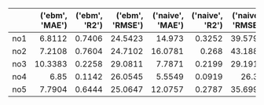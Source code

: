 |     |   ('ebm', 'MAE') |   ('ebm', 'R2') |   ('ebm', 'RMSE') |   ('naive', 'MAE') |   ('naive', 'R2') |   ('naive', 'RMSE') |   ('stacked', 'MAE') |   ('stacked', 'R2') |   ('stacked', 'RMSE') |   ('xgboost', 'MAE') |   ('xgboost', 'R2') |   ('xgboost', 'RMSE') |
|:----|-----------------:|----------------:|------------------:|-------------------:|------------------:|--------------------:|---------------------:|--------------------:|----------------------:|---------------------:|--------------------:|----------------------:|
| no1 |           6.8112 |          0.7406 |           24.5423 |            14.973  |            0.3252 |             39.5797 |               6.7777 |              0.7404 |               24.5479 |               8.9379 |              0.7051 |               26.1651 |
| no2 |           7.2108 |          0.7604 |           24.7102 |            16.0781 |            0.268  |             43.1884 |               4.7676 |              0.7703 |               24.195  |               4.8785 |              0.7703 |               24.1924 |
| no3 |          10.3383 |          0.2258 |           29.0811 |             7.7871 |            0.2199 |             29.1914 |               4.8807 |              0.395  |               25.7086 |               4.9566 |              0.3656 |               26.3261 |
| no4 |           6.85   |          0.1142 |           26.0545 |             5.5549 |            0.0919 |             26.38   |               4.7117 |              0.1607 |               25.3619 |               4.6359 |              0.1806 |               25.0596 |
| no5 |           7.7904 |          0.6444 |           25.0647 |            12.0757 |            0.2787 |             35.6992 |               5.719  |              0.6455 |               25.0279 |               6.6637 |              0.6248 |               25.7489 |